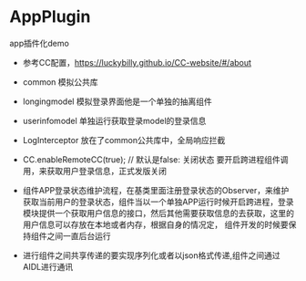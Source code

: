 # AppPlugin
app插件化demo

- 参考CC配置，https://luckybilly.github.io/CC-website/#/about

- common  模拟公共库

- longingmodel  模拟登录界面他是一个单独的抽离组件

- userinfomodel 单独运行获取登录model的登录信息

-  LogInterceptor  放在了common公共库中，全局响应拦截

- CC.enableRemoteCC(true); // 默认是false: 关闭状态  要开启跨进程组件调用，来获取用户登录信息，正式发版关闭

-  组件APP登录状态维护流程，在基类里面注册登录状态的Observer，来维护获取当前用户的登录状态，组件当以一个单独APP运行时候开启跨进程，登录模块提供一个获取用户信息的接口，然后其他需要获取信息的去获取，这里的用户信息可以存放在本地或者内存，根据自身的情况定，
组件开发的时候要保持组件之间一直后台运行

- 进行组件之间共享传递的要实现序列化或者以json格式传递,组件之间通过AIDL进行通讯


